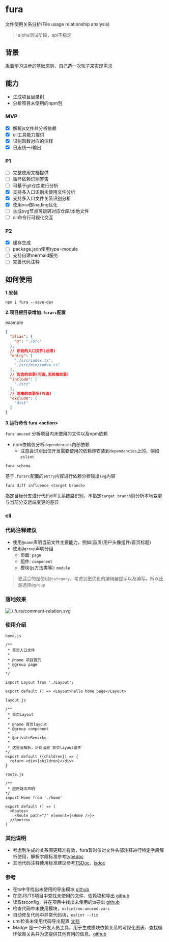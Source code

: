 # fura

文件使用关系分析(File usage relationship analysis)

> alpha测试阶段，api不稳定

## 背景

秉着学习进步的基础原则，自己造一次轮子来实现需求

## 能力

- 生成项目目录树
- 分析项目未使用的npm包

### MVP

- [x] 解析js文件并分析依赖
- [x] cli工具能力提供
- [x] 识别函数对应的注释
- [x] 日志统一/输出

### P1

- [ ] 完整使用文档提供
- [ ] 循环依赖识别警告
- [ ] 可基于git仓库进行分析
- [x] 支持多入口识别未使用文件分析
- [x] 支持多入口文件关系识别分析
- [x] 使用ora做loading优化
- [ ] 生成svg节点可跳转对应仓库/本地文件
- [ ] cli命令行可视化交互

### P2

- [x] 缓存生成
- [ ] package.json使用type=module
- [ ] 支持自建mermaid服务
- [ ] 完善代码注释

## 如何使用

**1.安装**

`npm i fura --save-dev`

**2.项目根目录增加`.furarc`配置**

example

```json
{
  "alias": {
    "@": "./src"
  },
  // 识别的入口文件(必须)
  "entry": [
    "./src/index.ts",
    "./src/bin/index.ts"
  ],
  // 包含的目录(可选,无则根目录)
  "include": [
    "./src"
  ],
  // 忽略的目录名(可选)
  "exclude": [
    "dist"
  ]
}
```

**3.运行命令 fura \<action\>**

`fura unused` 分析项目内未使用的文件以及npm依赖

- npm依赖仅分析`dependencies`内部依赖
  - 注意会识别出仅开发需要使用的依赖却安装到`dependencies`上的，例如`eslint`

`fura schema`

基于`.furarc`配置的`entry`内容进行依赖分析输出`svg`内容

`fura diff influence <target branch>`

指定目标分支进行代码diff关系链路识别，不指定`target branch`则分析本地变更与当前分支远端变更的差异

### cli

### 代码注释建议

- 使用`@name`声明当前文件主要能力，例如(首页/用户头像组件/首页标题)
- 使用`@group`声明分组
  - 页面: `page`
  - 组件: `component`
  - 模块(js方法类等): `module`

> 更适合的是使用`@category`，考虑到更优化的编辑器提示以及编写，所以还是选择`@group`

### 落地效果

![./.fura/comment-relation.svg](https://kroki.io/mermaid/svg/eNpVkM1Kw0AURvc-hct0UWhpw2QQfABxZd0NLopILFQNfYK6SFpFtGKNP7VqSItBSm0RrTG2vszcSfIW3jGJ4O5w7uW734zeqBq7y-sbK0ukxITd4sE7tC1x3xGeA_2rLfQqC7sPot2JHT_sjXFHOC5YJox9OSVsu16D2RDMWTgNpNEURarzOQ8G4E7E9Wkuh5qyaHEBrc805u6Zz7_DrheORvzjCE5MHgzh7DipwBf96M3GMK3I4p6Fx2FyGLlm1agJ2xevl3JEWNy8xYT6ga7vNP48LTAwPZg2k2nik2q0qCj7xh4eE48-vHxhG1mNltlmZa2SnI6eXHw93Hi_-_n8qlaUNRBISX6SNCQFWs6gIFNSIJpcJhnQDFT5W2kgoRmo_4CkgDk_uIC5FQ==)


### 使用介绍

`home.js`

```tsx
/**
 * 首页入口文件
 * 
 * @name 项目首页
 * @group page 
 * 
*/

import Layout from './Layout';

export default () => <Layout>hello home page</Layout>
```

`layout.js`

```tsx
/**
 * 首页Layout
 * 
 * @name 首页layout
 * @group component 
 * 
 * @privateRemarks
 * 
 * 这里会解析，识别出是`首页layout组件`
*/
export default ({children}) => {
  return <div>{children}</div>
}

```


`route.js`

```tsx
/**
 * 应用路由声明
*/
import Home from './home'

export default () => (
  <Routes>
    <Route path="/" element={<Home />}>
  </Routes>
)
```

### 其他说明

- 考虑到生成的关系图更精准有效，fura暂时仅对文件头部注释进行特定字段解析使用，解析字段标准参考[typedoc](https://typedoc.org/)
- 其他代码注释使用标准建议参考[TSDoc](https://tsdoc.org/)、[jsdoc](https://jsdoc.app/)

### 参考

- 在ts中寻找出未使用的导出模块 [github](https://github.com/pzavolinsky/ts-unused-exports)
- 在您JS/TS项目中查找未使用的文件、依赖项和导出 [github](https://github.com/webpro/knip)
- 读取tsconfig，并在项目中找出未使用的ts导出 [github](https://github.com/nadeesha/ts-prune)
- 检查代码中未使用模块，`eslint/no-unused-vars`
- 自动修复代码中异常代码块，`eslint --fix`
- umi检查未使用代码导出配置 [文档](https://umijs.org/docs/api/config#deadcode)
- Madge 是一个开发人员工具，用于生成模块依赖关系的可视化图表、查找循环依赖关系并为您提供其他有用的信息。[github](https://github.com/pahen/madge)
